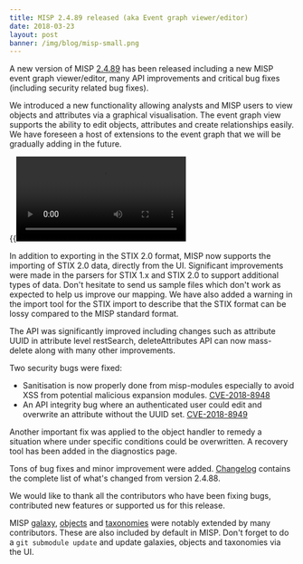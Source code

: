 ```yaml
---
title: MISP 2.4.89 released (aka Event graph viewer/editor)
date: 2018-03-23
layout: post
banner: /img/blog/misp-small.png
---
```


A new version of MISP [2.4.89](https://github.com/MISP/MISP/tree/v2.4.89) has been released including a new MISP event graph viewer/editor, many API improvements and critical bug fixes (including security related bug fixes).

We introduced a new functionality allowing analysts and MISP users to view objects and attributes via a graphical visualisation. The event graph view supports the ability to edit objects, attributes and create relationships easily. We have foreseen a host of extensions to the event graph that we will be gradually adding in the future.

{{<video src="/img/video/event-graph.webm"  >}}

In addition to exporting in the STIX 2.0 format, MISP now supports the importing of STIX 2.0 data, directly from the UI. Significant improvements were made in the parsers for STIX 1.x and STIX 2.0 to support additional types of data. Don't hesitate to send us sample files which don't work as expected to help us improve our mapping. We have also added a warning in the import tool for the STIX import to describe that the STIX format can be lossy compared to the MISP standard format.

The API was significantly improved including changes such as attribute UUID in attribute level restSearch, deleteAttributes API can now mass-delete along with many other improvements.

Two security bugs were fixed:

- Sanitisation is now properly done from misp-modules especially to avoid XSS from potential malicious expansion modules. [CVE-2018-8948](https://cve.circl.lu/cve/CVE-2018-8948)
- An API integrity bug where an authenticated user could edit and overwrite an attribute without the UUID set. [CVE-2018-8949](https://cve.circl.lu/cve/CVE-2018-8949)

Another important fix was applied to the object handler to remedy a situation where under specific conditions could be overwritten. A recovery tool has been added in the diagnostics page.

Tons of bug fixes and minor improvement were added. [Changelog](http://www.misp-project.org/Changelog.txt) contains the complete list of what's changed from version 2.4.88.

We would like to thank all the contributors who have been fixing bugs, contributed new features or supported us for this release.

MISP [galaxy](/galaxy.pdf), [objects](/objects.pdf) and [taxonomies](/taxonomies.pdf) were notably extended by many contributors. These are also included by default in MISP. Don't forget to do a `git submodule update` and update galaxies, objects and taxonomies via the UI.

